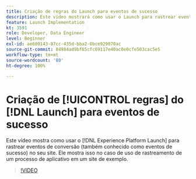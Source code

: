 ```yaml
---
title: Criação de regras do Launch para eventos de sucesso
description: Este vídeo mostrará como usar o Launch para rastrear eventos de conversão (também conhecido como eventos de sucesso) no seu site. Ele mostrará isso no caso de uso do rastreamento de um processo de aplicativo em um site de exemplo.
feature: Launch Implementation
kt: 3591
role: Developer, Data Engineer
level: Beginner
exl-id: ae600143-87cc-435d-bba2-0bce929070ac
source-git-commit: 84984ad9bf65cfc69117e40ac0e0cfe503cac5e5
workflow-type: tm+mt
source-wordcount: '80'
ht-degree: 100%

---
```


# Criação de [!UICONTROL regras] do [!DNL Launch] para eventos de sucesso

Este vídeo mostra como usar o [!DNL Experience Platform Launch] para rastrear eventos de conversão (também conhecido como eventos de sucesso) no seu site. Ele mostra isso no caso de uso de rastreamento de um processo de aplicativo em um site de exemplo.

>[!VIDEO](https://video.tv.adobe.com/v/28778/?quality=12&learn=on)
